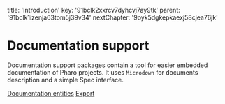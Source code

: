 title: 'Introduction'
key: '91bclk2xxrcv7dyhcvj7ay9tk'
parent: '91bclk1izenja63tom5j39v34'
nextChapter: '9oyk5dgkepkaexj58cjea76jk'

# Documentation support

Documentation support packages contain a tool for easier embedded documentation of Pharo projects. It uses `Microdown` for documents description and a simple Spec interface.

[Documentation entities](include://9oyk5dgkepkaexj58cjea76jk)
[Export](include://3z9zm74a6w6vnk79244tykdrk)